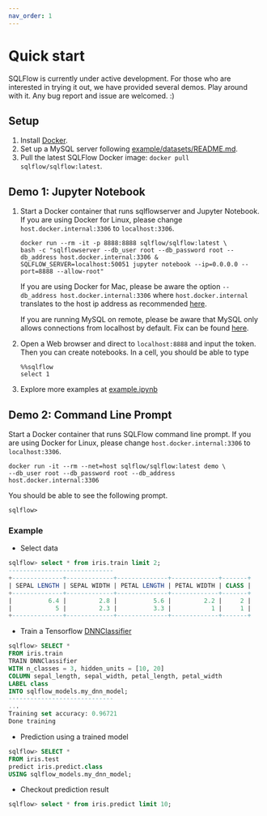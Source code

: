 ```yaml
---
nav_order: 1
---
```


# Quick start

SQLFlow is currently under active development. For those who are interested in trying
it out, we have provided several demos. Play around with it. Any bug report and
issue are welcomed. :)

## Setup

1. Install [Docker](https://docs.docker.com/install/).
1. Set up a MySQL server following [example/datasets/README.md](/example/datasets/README.md).
1. Pull the latest SQLFlow Docker image: `docker pull sqlflow/sqlflow:latest`.

## Demo 1: Jupyter Notebook

1. Start a Docker container that runs sqlflowserver and Jupyter Notebook. If you are
   using Docker for Linux, please change `host.docker.internal:3306` to `localhost:3306`.

   ```
   docker run --rm -it -p 8888:8888 sqlflow/sqlflow:latest \
   bash -c "sqlflowserver --db_user root --db_password root --db_address host.docker.internal:3306 &
   SQLFLOW_SERVER=localhost:50051 jupyter notebook --ip=0.0.0.0 --port=8888 --allow-root"
   ```

   If you are using Docker for Mac, please be aware the option `--db_address host.docker.internal:3306` where
   `host.docker.internal` translates to the host ip address as recommended [here](https://docs.docker.com/docker-for-mac/networking/).

   If you are running MySQL on remote, please be aware that MySQL only allows connections from localhost
   by default. Fix can be found [here](https://stackoverflow.com/questions/14779104/how-to-allow-remote-connection-to-mysql).

1. Open a Web browser and direct to `localhost:8888` and input the token. Then you
can create notebooks. In a cell, you should be able to type

   ```
   %%sqlflow
   select 1
   ```

1. Explore more examples at [example.ipynb](/example/jupyter/example.ipynb)

## Demo 2: Command Line Prompt

Start a Docker container that runs SQLFlow command line prompt. If you are using
Docker for Linux, please change `host.docker.internal:3306` to `localhost:3306`.

```
docker run -it --rm --net=host sqlflow/sqlflow:latest demo \
--db_user root --db_password root --db_address host.docker.internal:3306
```

You should be able to see the following prompt.

```
sqlflow>
```

### Example

- Select data
```sql
sqlflow> select * from iris.train limit 2;
-----------------------------
+--------------+-------------+--------------+-------------+-------+
| SEPAL LENGTH | SEPAL WIDTH | PETAL LENGTH | PETAL WIDTH | CLASS |
+--------------+-------------+--------------+-------------+-------+
|          6.4 |         2.8 |          5.6 |         2.2 |     2 |
|            5 |         2.3 |          3.3 |           1 |     1 |
+--------------+-------------+--------------+-------------+-------+
```
- Train a Tensorflow [DNNClassifier](https://www.tensorflow.org/api_docs/python/tf/estimator/DNNClassifier)
```sql
sqlflow> SELECT *
FROM iris.train
TRAIN DNNClassifier
WITH n_classes = 3, hidden_units = [10, 20]
COLUMN sepal_length, sepal_width, petal_length, petal_width
LABEL class
INTO sqlflow_models.my_dnn_model;
-----------------------------
...
Training set accuracy: 0.96721
Done training
```
- Prediction using a trained model
```sql
sqlflow> SELECT *
FROM iris.test
predict iris.predict.class
USING sqlflow_models.my_dnn_model;
```
- Checkout prediction result
```sql
sqlflow> select * from iris.predict limit 10;
```
